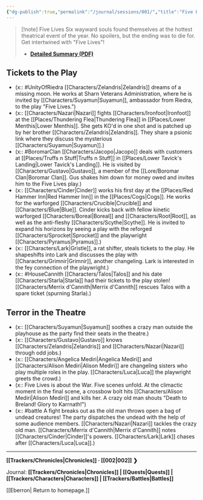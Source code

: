 ```yaml
---
{"dg-publish":true,"permalink":"/journal/sessions/001/","title":"Five Lives","dgShowToc":true}
---
```


> [!note] Five Lives
> Six wayward souls found themselves at the hottest theatrical event of the year. No spoilers, but the ending was to die for. Get intertwined with "Five Lives"!
> - **[Detailed Summary (PDF)](https://drive.google.com/file/d/1Lfj3eK_wkQX8KLFKNgbZhKQC2XTXK2jj/view?usp=sharing)**
## Tickets to the Play
- (x:: #UnityOfRiedra [[Characters/Zelandris\|Zelandris]] dreams of a missing moon. He works at Sharn Veterans Administration, where he is invited by [[Characters/Suyamun\|Suyamun]], ambassador from Riedra, to the play "Five Lives.")
- (x:: [[Characters/Nazari\|Nazari]] fights [[Characters/Ironfoot\|Ironfoot]] at the [[Places/Thundering Flea\|Thundering Flea]] in [[Places/Lower Menthis\|Lower Menthis]]. She gets KO'd in one shot and is patched up by her brother [[Characters/Zelandris\|Zelandris]]. They share a psionic link where they discuss the mysterious [[Characters/Suyamun\|Suyamun]].)
- (x:: #BoromarClan [[Characters/Jacopo\|Jacopo]] deals with customers at [[Places/Truffs n Stuff\|Truffs n Stuff]] in [[Places/Lower Tavick's Landing\|Lower Tavick's Landing]]. He is visited by [[Characters/Gustavo\|Gustavo]], a member of the [[Lore/Boromar Clan\|Boromar Clan]]. Gus shakes him down for money owed and invites him to the Five Lives play.)
- (x:: [[Characters/Cinder\|Cinder]] works his first day at the [[Places/Red Hammer Inn\|Red Hammer Inn]] in the [[Places/Cogs\|Cogs]]. He works for the warforged [[Characters/Crucible\|Crucible]] and [[Characters/Blue\|Blue]]. Cinder kicks back with fellow kinetic warforged [[Characters/Boreal\|Boreal]] and [[Characters/Root\|Root]], as well as the anti-fleshy [[Characters/Scythe\|Scythe]]. He is invited to expand his horizons by seeing a play with the reforged [[Characters/Sprocket\|Sprocket]] and the playwright [[Characters/Pyramus\|Pyramus]].)
- (x:: [[Characters/Lark\|Gristle]], a rat shifter, steals tickets to the play. He shapeshifts into Lark and discusses the play with [[Characters/Grimnir\|Grimnir]], another changeling. Lark is interested in the fey connection of the playwright.)
- (x:: #HouseCannith [[Characters/Talos\|Talos]] and his date [[Characters/Starla\|Starla]] had their tickets to the play stolen! [[Characters/Merrix d'Cannith\|Merrix d'Cannith]] rescues Talos with a spare ticket (spurning Starla).)
## Terror in the Theatre
- (x:: [[Characters/Suyamun\|Suyamun]] soothes a crazy man outside the playhouse as the party find their seats in the theatre.)
- (x:: [[Characters/Gustavo\|Gustavo]] knows [[Characters/Zelandris\|Zelandris]] and [[Characters/Nazari\|Nazari]] through odd jobs.)
- (x:: [[Characters/Angelica Mediri\|Angelica Mediri]] and [[Characters/Alison Mediri\|Alison Mediri]] are changeling sisters who play multiple roles in the play. [[Characters/Luca\|Luca]] the playwright greets the crowd.)
- (x:: Five Lives is about the War. Five scenes unfold. At the climactic moment in the final scene, a crossbow bolt hits [[Characters/Alison Mediri\|Alison Mediri]] and kills her. A crazy old man shouts "Death to Breland! Glory to Karrnath!")
- (x:: #battle A fight breaks out as the old man throws open a bag of undead creatures! The party dispatches the undead with the help of some audience members. [[Characters/Nazari\|Nazari]] tackles the crazy old man. [[Characters/Merrix d'Cannith\|Merrix d'Cannith]] notes [[Characters/Cinder\|Cinder]]'s powers. [[Characters/Lark\|Lark]] chases after [[Characters/Luca\|Luca]].)
---
**[[Trackers/Chronicles\|Chronicles]] ·  [[002\|002]] ❯**

Journal: **[[Trackers/Chronicles\|Chronicles]] | [[Quests\|Quests]] |  [[Trackers/Characters\|Characters]] | [[Trackers/Battles\|Battles]]**

[[Eberron\| Return to homepage.]]